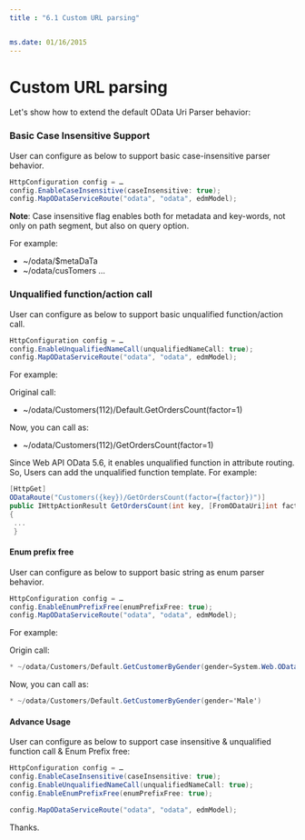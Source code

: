 ```yaml
---
title : "6.1 Custom URL parsing"


ms.date: 01/16/2015
---
```

# Custom URL parsing

Let's show how to extend the default OData Uri Parser behavior:

### Basic Case Insensitive Support
User can configure as below to support basic case-insensitive parser behavior.

```C#
HttpConfiguration config = …
config.EnableCaseInsensitive(caseInsensitive: true);
config.MapODataServiceRoute("odata", "odata", edmModel);
```
**Note**: Case insensitive flag enables both for metadata and key-words, not only on path segment, but also on query option.

For example:

* ~/odata/$metaDaTa
* ~/odata/cusTomers
...

### Unqualified function/action call
User can configure as below to support basic unqualified function/action call. 

```C#
HttpConfiguration config = …
config.EnableUnqualifiedNameCall(unqualifiedNameCall: true);
config.MapODataServiceRoute("odata", "odata", edmModel);
```

For example:

Original call:
* ~/odata/Customers(112)/Default.GetOrdersCount(factor=1)

Now, you can call as:
* ~/odata/Customers(112)/GetOrdersCount(factor=1)

Since Web API OData 5.6, it enables unqualified function in attribute routing. So, Users can add the unqualified function template. For example:
```C#
[HttpGet]  
ODataRoute("Customers({key})/GetOrdersCount(factor={factor})")]  
public IHttpActionResult GetOrdersCount(int key, [FromODataUri]int factor)
{
 ...
 }
```

#### Enum prefix free
User can configure as below to support basic string as enum parser behavior.

```C#
HttpConfiguration config = …
config.EnableEnumPrefixFree(enumPrefixFree: true);
config.MapODataServiceRoute("odata", "odata", edmModel);
```

For example:

Origin call:

```C#
* ~/odata/Customers/Default.GetCustomerByGender(gender=System.Web.OData.TestCommon.Models.Gender'Male')
```
Now, you can call as:

```C#
* ~/odata/Customers/Default.GetCustomerByGender(gender='Male')
```
#### Advance Usage
User can configure as below to support case insensitive & unqualified function call & Enum Prefix free:

```C#
HttpConfiguration config = …
config.EnableCaseInsensitive(caseInsensitive: true);
config.EnableUnqualifiedNameCall(unqualifiedNameCall: true);
config.EnableEnumPrefixFree(enumPrefixFree: true);

config.MapODataServiceRoute("odata", "odata", edmModel);
```

Thanks.
